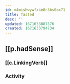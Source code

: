 ```yaml
---
id: m4mishwywfx4e8n3bs0ox71
title: Tasted
desc: ''
updated: 1671633887576
created: 1671633794734
---
```


## [[p.hadSense]]

### [[c.LinkingVerb]]

### Activity